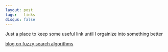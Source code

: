 ```yaml
---
layout: post
tags:   links
disqus: false 
---
```

Just a place to keep some useful link until I orgainize into something better

[blog on fuzzy search algorithms](http://ntz-develop.blogspot.co.uk/2011/03/fuzzy-string-search.html)
